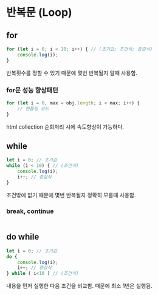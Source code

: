 반복문 (Loop)
====

## for
```javascript
for (let i = 0; i < 10; i++) { // (초기값; 조건식; 증감식)
    console.log(i);
}
```
반복횟수를 정할 수 있기 때문에 몇번 반복될지 알때 사용함.

### for문 성능 향상패턴
```javascript
for (let i = 0, max = obj.length; i < max; i++) {
    // 핸들링 코드
}
```
html collection 순회처리 시에 속도향상이 가능하다.

## while
```javascript
let i = 0; // 초기값
while (i < 10) { // (조건식)
    console.log(i);
    i++; // 증감식
}
```
조건밖에 없기 때문에 몇번 반복될지 정확히 모를때 사용함.

### break, continue
```javascript

```

## do while
```javascript
let i = 0; // 초기값
do {
    console.log(i);
    i++; // 증감식
} while ( i<10 ) // (조건식)
```
내용을 먼저 실행한 다음 조건을 비교함. 때문에 최소 1번은 실행됨.